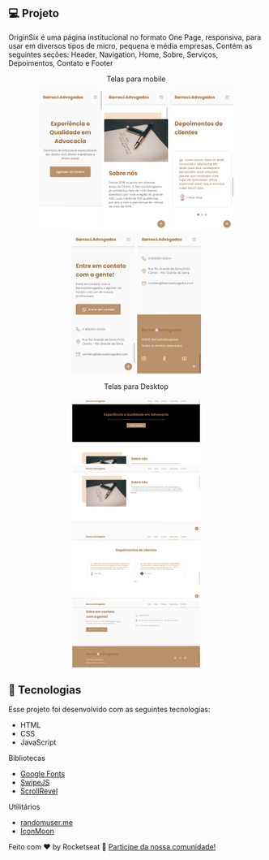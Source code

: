 ## 💻 Projeto

OriginSix é uma página institucional no formato One Page, responsiva, para usar em diversos tipos de micro, pequena e média empresas. Contém as seguintes seções: Header, Navigation, Home, Sobre, Serviços, Depoimentos, Contato e Footer
<br/>
<p align="center">
  Telas para mobile
</p>
<p align="center">
  <img alt="OriginSix" src="./printScreen/mobile-home.png" width="25%">
  <img alt="OriginSix" src="./printScreen/mobile-abbout.png" width="25%">
  <img alt="OriginSix" src="./printScreen/mobile-testimonials.png" width="25%">
  <img alt="OriginSix" src="./printScreen/mobile-contact.png" width="25%">
  <img alt="OriginSix" src="./printScreen/mobile-footer.png" width="25%">
</p>

<p align="center">
  Telas para Desktop
</p>
<p align="center">
  <img alt="OriginSix" src="./printScreen/desktop-home.png" width="50%">
  <img alt="OriginSix" src="./printScreen/desktop-abbout.png" width="50%">
  <img alt="OriginSix" src="./printScreen/desktop-testimonials.png" width="50%">
  <img alt="OriginSix" src="./printScreen/desktop-contact.png" width="50%">
</p>

## 🚀 Tecnologias

Esse projeto foi desenvolvido com as seguintes tecnologias:

- HTML
- CSS
- JavaScript

Bibliotecas

- [Google Fonts](https://fonts.google.com/)
- [SwipeJS](https://github.com/nolimits4web/Swiper)
- [ScrollRevel](https://scrollrevealjs.org)

Utilitários

- [randomuser.me](https://randomuser.me/photos)
- [IconMoon](https://icomoon.io/app/#/select)



Feito com ♥ by Rocketseat :wave: [Participe da nossa comunidade!](https://discordapp.com/invite/gCRAFhc)
